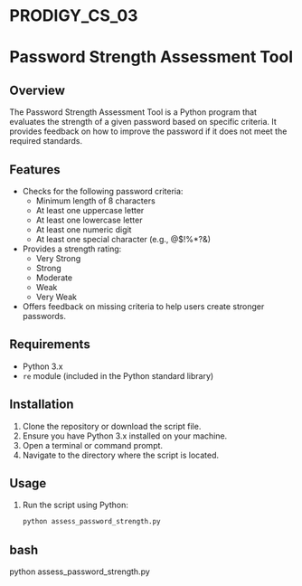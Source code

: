 # PRODIGY_CS_03

# Password Strength Assessment Tool

## Overview

The Password Strength Assessment Tool is a Python program that evaluates the strength of a given password based on specific criteria. It provides feedback on how to improve the password if it does not meet the required standards.

## Features

- Checks for the following password criteria:
  - Minimum length of 8 characters
  - At least one uppercase letter
  - At least one lowercase letter
  - At least one numeric digit
  - At least one special character (e.g., @$!%*?&)
- Provides a strength rating:
  - Very Strong
  - Strong
  - Moderate
  - Weak
  - Very Weak
- Offers feedback on missing criteria to help users create stronger passwords.

## Requirements

- Python 3.x
- `re` module (included in the Python standard library)

## Installation

1. Clone the repository or download the script file.
2. Ensure you have Python 3.x installed on your machine.
3. Open a terminal or command prompt.
4. Navigate to the directory where the script is located.

## Usage

1. Run the script using Python:

   ```bash
   python assess_password_strength.py

## bash
python assess_password_strength.py
